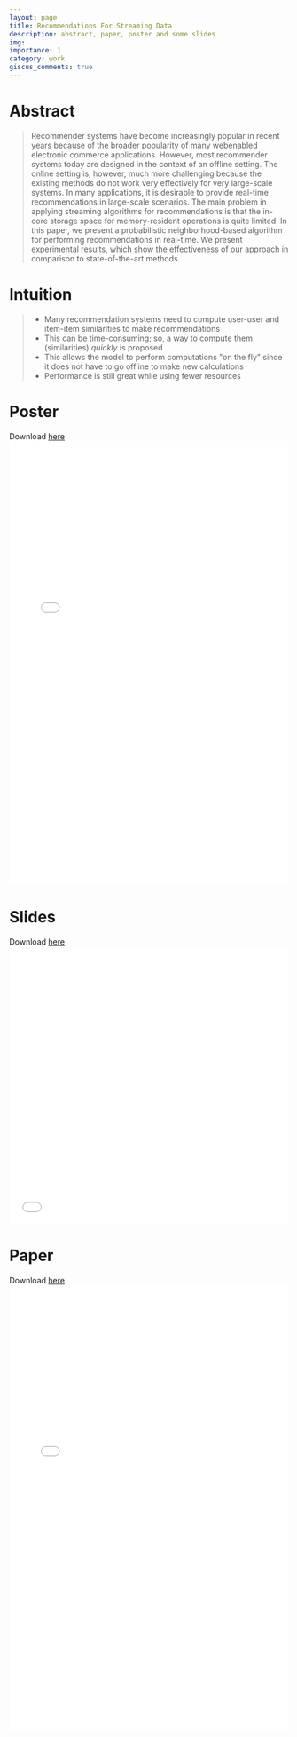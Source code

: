 ```yaml
---
layout: page
title: Recommendations For Streaming Data
description: abstract, paper, poster and some slides
img: 
importance: 1
category: work
giscus_comments: true
---
```

# Abstract
> Recommender systems have become increasingly popular in recent years because of the broader popularity of many webenabled electronic commerce applications. However, most recommender systems today are designed in the context of an offline setting. The online setting is, however, much more challenging because the existing methods do not work very effectively for very large-scale systems. In many applications, it is desirable to provide real-time recommendations in large-scale scenarios. The main problem in applying streaming algorithms for recommendations is that the in-core storage space for memory-resident operations is quite limited. In this paper, we present a probabilistic neighborhood-based algorithm for performing recommendations in real-time. We present experimental results, which show the effectiveness of our approach in comparison to state-of-the-art methods.

# Intuition
> - Many recommendation systems need to compute user-user and item-item similarities to make recommendations
> - This can be time-consuming; so, a way to compute them (similarities) *quickly* is proposed
> - This allows the model to perform computations "on the fly" since it does not have to go offline to make new calculations
> - Performance is still great while using fewer resources

# Poster
Download [here](/assets/pdf/cikm_2016_poster.pdf)
<embed src="../assets/pdf/asonam2019_paper.pdf" width="100%" height="800" type='application/pdf'>

# Slides
Download [here](/assets/pdf/cikm_2016_slides.pdf)
<embed src="../assets/pdf/asonam19_slides.pdf" width="100%" height="500" type='application/pdf'>

# Paper
Download [here](/assets/pdf/cikm_2016_paper.pdf)
<embed src="../assets/pdf/asonam2019_paper.pdf" width="100%" height="800" type='application/pdf'>
